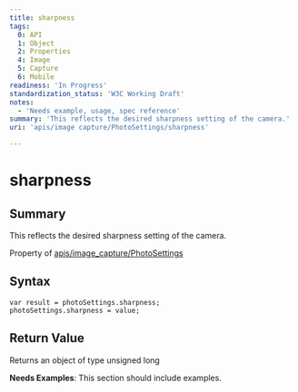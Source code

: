 ```yaml
---
title: sharpness
tags:
  0: API
  1: Object
  2: Properties
  4: Image
  5: Capture
  6: Mobile
readiness: 'In Progress'
standardization_status: 'W3C Working Draft'
notes:
  - 'Needs example, usage, spec reference'
summary: 'This reflects the desired sharpness setting of the camera.'
uri: 'apis/image capture/PhotoSettings/sharpness'

---
```

# sharpness

## Summary

This reflects the desired sharpness setting of the camera.

<span data-meta="applies_to" data-type="key">Property of <span data-type="value">[apis/image\_capture/PhotoSettings](/apis/image_capture/PhotoSettings)</span></span>

## Syntax

``` {.js}
var result = photoSettings.sharpness;
photoSettings.sharpness = value;
```

## Return Value

<span data-meta="return" data-type="key">Returns an object of type <span data-type="value">unsigned long</span></span>

**Needs Examples**: This section should include examples.

